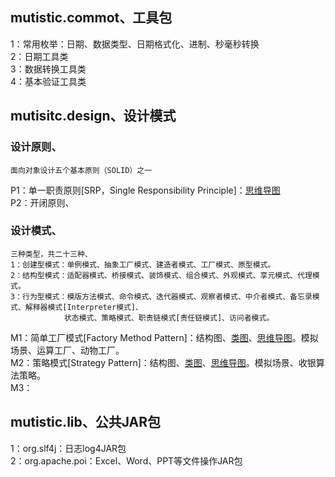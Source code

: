 ## mutistic.commot、工具包
1：常用枚举：日期、数据类型、日期格式化、进制、秒毫秒转换<br/>
2：日期工具类<br/>
3：数据转换工具类<br>
4：基本验证工具类<br/>

## mutisitc.design、设计模式
### 设计原则、
    面向对象设计五个基本原则（SOLID）之一 
P1：单一职责原则[SRP，Single Responsibility Principle]：[思维导图](https://github.com/ycyin/mutistic.exercise/blob/master/com.mutistic.design/notes/principle/P1_SRP.xmind)<br/>
P2：开闭原则、<br/>

### 设计模式、
    三种类型，共二十三种、
    1：创建型模式：单例模式、抽象工厂模式、建造者模式、工厂模式、原型模式。
    2：结构型模式：适配器模式、桥接模式、装饰模式、组合模式、外观模式、享元模式、代理模式。
    3：行为型模式：模版方法模式、命令模式、迭代器模式、观察者模式、中介者模式、备忘录模式、解释器模式[Interpreter模式]、
				状态模式、策略模式、职责链模式[责任链模式]、访问者模式。
M1：简单工厂模式[Factory Method Pattern]：结构图、[类图](https://github.com/ycyin/mutistic.exercise/blob/master/com.mutistic.design/notes/mode/M1_FactoryMethodPattern.eap)、[思维导图](https://github.com/ycyin/mutistic.exercise/blob/master/com.mutistic.design/notes/mode/M1_FactoryMethodPattern.xmind)。模拟场景、运算工厂、动物工厂。<br/>
M2：策略模式[Strategy Pattern]：结构图、[类图](https://github.com/ycyin/mutistic.exercise/blob/master/com.mutistic.design/notes/mode/M2_StrategyPattern.eap)、[思维导图](https://github.com/ycyin/mutistic.exercise/blob/master/com.mutistic.design/notes/mode/M2_StrategyPattern.xmind)。模拟场景、收银算法策略。<br/>
M3：<br/>

## mutistic.lib、公共JAR包
1：org.slf4j：日志log4JAR包<br/>
2：org.apache.poi：Excel、Word、PPT等文件操作JAR包<br/>